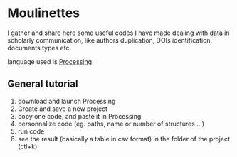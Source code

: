 # Moulinettes
I gather and share here some useful codes I have made dealing with data in scholarly communication, like authors duplication, DOIs identification, documents types etc.  

language used is  [Processing](https://processing.org/) 

## General tutorial
1. download and launch Processing
2. Create and save a new project
3. copy one code, and paste it in Processing
4. personnalize code (eg. paths, name or number of structures ...)
5. run code
6. see the result (basically a table in csv format) in the folder of the project (ctl+k)


